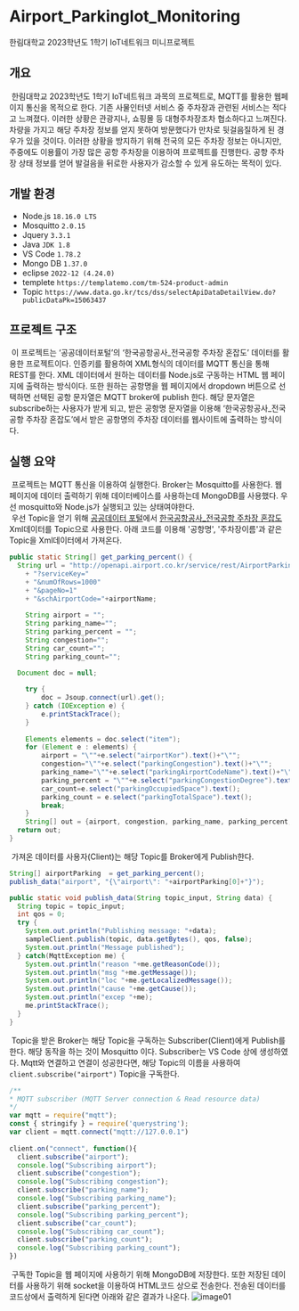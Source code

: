 # Airport_Parkinglot_Monitoring
한림대학교 2023학년도 1학기 IoT네트워크 미니프로젝트
## 개요
&nbsp;한림대학교 2023학년도 1학기 IoT네트워크 과목의 프로젝트로, MQTT를 활용한 웹페이지 통신을 목적으로 한다. 기존 사물인터넷 서비스 중 주차장과 관련된 서비스는 적다고 느껴졌다. 이러한 상황은 관광지나, 쇼핑몰 등 대형주차장조차 협소하다고 느껴진다. 차량을 가지고 해당 주차장 정보를 얻지 못하여 방문했다가 만차로 뒷걸음질하게 된 경우가 있을 것이다. 이러한 상황을 방지하기 위해 전국의 모든 주차장 정보는 아니지만, 주중에도 이용률이 가장 많은 공항 주차장을 이용하여 프로젝트를 진행한다. 공항 주차장 상태 정보를 얻어 발걸음을 뒤로한 사용자가 감소할 수 있게 유도하는 목적이 있다.
## 개발 환경
* Node.js `18.16.0 LTS`
* Mosquitto `2.0.15`
* Jquery `3.3.1`
* Java `JDK 1.8`
* VS Code `1.78.2`
* Mongo DB `1.37.0`
* eclipse `2022-12 (4.24.0)`
* templete `https://templatemo.com/tm-524-product-admin`
* Topic `https://www.data.go.kr/tcs/dss/selectApiDataDetailView.do?publicDataPk=15063437`
## 프로젝트 구조
&nbsp;이 프로젝트는 ‘공공데이터포털’의 ‘한국공항공사_전국공항 주차장 혼잡도’ 데이터를 활용한 프로젝트이다. 인증키를 활용하여 XML형식의 데이터를 MQTT 통신을 통해 REST를 한다. XML 데이터에서 원하는 데이터를 Node.js로 구동하는 HTML 웹 페이지에 출력하는 방식이다. 또한 원하는 공항명을 웹 페이지에서 dropdown 버튼으로 선택하면 선택된 공항 문자열은 MQTT broker에 publish 한다. 해당 문자열은 subscribe하는 사용자가 받게 되고, 받은 공항명 문자열을 이용해 ‘한국공항공사_전국공항 주차장 혼잡도’에서 받은 공항명의 주차장 데이터를 웹사이트에 출력하는 방식이다.
## 실행 요약
&nbsp;프로젝트는 MQTT 통신을 이용하여 실행한다. Broker는 Mosquitto를 사용한다. 웹 페이지에 데이터 출력하기 위해 데이터베이스를 사용하는데 MongoDB를 사용했다. 우선 mosquitto와 Node.js가 실행되고 있는 상태여야한다.   
&nbsp;우선 Topic을 얻기 위해 [공공데이터 포털](https://www.data.go.kr/)에서 [한국공항공사_전국공항 주차장 혼잡도](https://www.data.go.kr/tcs/dss/selectApiDataDetailView.do?publicDataPk=15063437) Xml데이터를 Topic으로 사용한다. 아래 코드를 이용해 '공항명', '주차장이름'과 같은 Topic을 Xml데이터에서 가져온다.
```java
public static String[] get_parking_percent() {
  String url = "http://openapi.airport.co.kr/service/rest/AirportParkingCongestion/airportParkingCongestionRT"
    + "?serviceKey="
    + "&numOfRows=1000"
    + "&pageNo=1"
    + "&schAirportCode="+airportName;
    	    	
	String airport = "";
	String parking_name="";
	String parking_percent = "";
	String congestion="";
	String car_count="";
	String parking_count="";
				
  Document doc = null;

	try {
		doc = Jsoup.connect(url).get();
	} catch (IOException e) {
		e.printStackTrace();
	}
		
	Elements elements = doc.select("item");
	for (Element e : elements) {
		airport = "\""+e.select("airportKor").text()+"\"";
		congestion="\""+e.select("parkingCongestion").text()+"\"";
		parking_name="\""+e.select("parkingAirportCodeName").text()+"\"";
		parking_percent = "\""+e.select("parkingCongestionDegree").text()+"\"";
		car_count=e.select("parkingOccupiedSpace").text();
		parking_count = e.select("parkingTotalSpace").text();
		break;
	}
	String[] out = {airport, congestion, parking_name, parking_percent, car_count, parking_count};
  return out;
}
```
&nbsp;가져온 데이터를 사용자(Client)는 해당 Topic를 Broker에게 Publish한다.
```java
String[] airportParking  = get_parking_percent();
publish_data("airport", "{\"airport\": "+airportParking[0]+"}");
```
```java
public static void publish_data(String topic_input, String data) {
  String topic = topic_input;
  int qos = 0;
  try {
    System.out.println("Publishing message: "+data);
    sampleClient.publish(topic, data.getBytes(), qos, false);
    System.out.println("Message published");
  } catch(MqttException me) {
    System.out.println("reason "+me.getReasonCode());
    System.out.println("msg "+me.getMessage());
    System.out.println("loc "+me.getLocalizedMessage());
    System.out.println("cause "+me.getCause());
    System.out.println("excep "+me);
    me.printStackTrace();
  }
}
```
&nbsp;Topic을 받은 Broker는 해당 Topic을 구독하는 Subscriber(Client)에게 Publish를 한다. 해당 동작을 하는 것이 Mosquitto 이다. Subscriber는 VS Code 상에 생성하였다. Mqtt와 연결하고 연결이 성공한다면, 해당 Topic의 이름을 사용하여 `client.subscribe("airport")` Topic을 구독한다.
```javascript
/**
* MQTT subscriber (MQTT Server connection & Read resource data)
*/
var mqtt = require("mqtt");
const { stringify } = require('querystring');
var client = mqtt.connect("mqtt://127.0.0.1")
 
client.on("connect", function(){
  client.subscribe("airport");
  console.log("Subscribing airport");
  client.subscribe("congestion");
  console.log("Subscribing congestion");
  client.subscribe("parking_name");
  console.log("Subscribing parking_name");
  client.subscribe("parking_percent");
  console.log("Subscribing parking_percent");
  client.subscribe("car_count");
  console.log("Subscribing car_count");
  client.subscribe("parking_count");
  console.log("Subscribing parking_count");
})
```
&nbsp;구독한 Topic을 웹 페이지에 사용하기 위해 MongoDB에 저장한다. 또한 저장된 데이터를 사용하기 위해 socket을 이용하여 HTML코드 상으로 전송한다. 전송된 데이터를 코드상에서 출력하게 된다면 아래와 같은 결과가 나온다.
![image01]()

